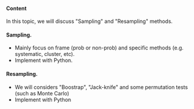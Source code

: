 #### Content
In this topic, we will discuss "Sampling" and "Resampling" methods.
#### Sampling.
- Mainly focus on frame (prob or non-prob) and specific methods (e.g. systematic, cluster, etc).
- Implement with Python.
#### Resampling.
- We will considers "Boostrap", "Jack-knife" and some	permutation tests (such as Monte Carlo)
- Implement with Python
